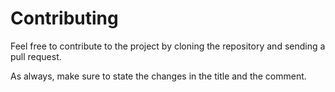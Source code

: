 # Contributing

Feel free to contribute to the project by cloning the repository and sending a pull request.

As always, make sure to state the changes in the title and the comment.